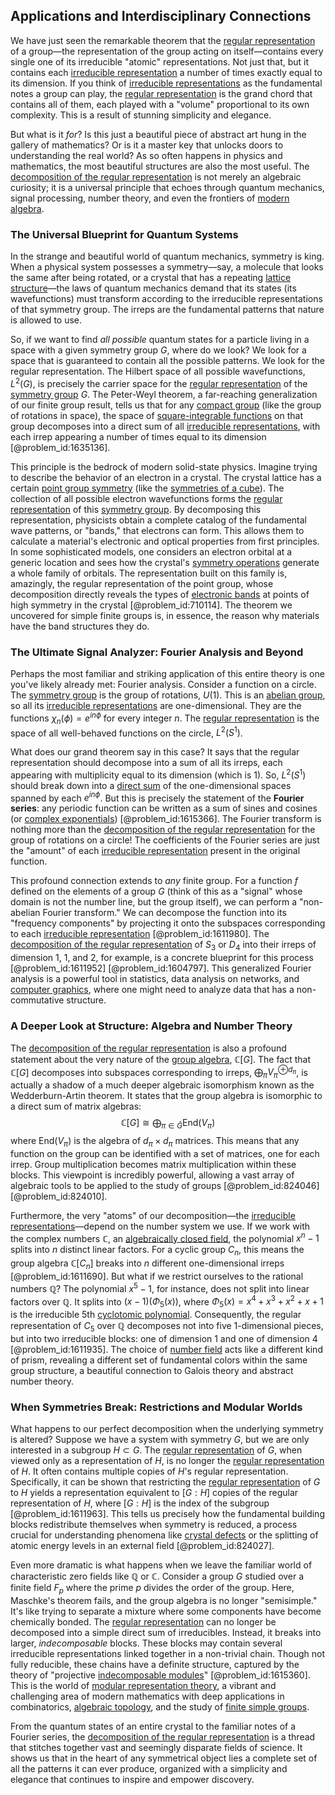 ## Applications and Interdisciplinary Connections

We have just seen the remarkable theorem that the [regular representation](@article_id:136534) of a group—the representation of the group acting on itself—contains every single one of its irreducible "atomic" representations. Not just that, but it contains each [irreducible representation](@article_id:142239) a number of times exactly equal to its dimension. If you think of [irreducible representations](@article_id:137690) as the fundamental notes a group can play, the [regular representation](@article_id:136534) is the grand chord that contains all of them, each played with a "volume" proportional to its own complexity. This is a result of stunning simplicity and elegance.

But what is it *for*? Is this just a beautiful piece of abstract art hung in the gallery of mathematics? Or is it a master key that unlocks doors to understanding the real world? As so often happens in physics and mathematics, the most beautiful structures are also the most useful. The [decomposition of the regular representation](@article_id:145915) is not merely an algebraic curiosity; it is a universal principle that echoes through quantum mechanics, signal processing, number theory, and even the frontiers of [modern algebra](@article_id:170771).

### The Universal Blueprint for Quantum Systems

In the strange and beautiful world of quantum mechanics, symmetry is king. When a physical system possesses a symmetry—say, a molecule that looks the same after being rotated, or a crystal that has a repeating [lattice structure](@article_id:145170)—the laws of quantum mechanics demand that its states (its wavefunctions) must transform according to the irreducible representations of that symmetry group. The irreps are the fundamental patterns that nature is allowed to use.

So, if we want to find *all possible* quantum states for a particle living in a space with a given symmetry group $G$, where do we look? We look for a space that is guaranteed to contain all the possible patterns. We look for the regular representation. The Hilbert space of all possible wavefunctions, $L^2(G)$, is precisely the carrier space for the [regular representation](@article_id:136534) of the [symmetry group](@article_id:138068) $G$. The Peter-Weyl theorem, a far-reaching generalization of our finite group result, tells us that for any [compact group](@article_id:196306) (like the group of rotations in space), the space of [square-integrable functions](@article_id:199822) on that group decomposes into a direct sum of all [irreducible representations](@article_id:137690), with each irrep appearing a number of times equal to its dimension [@problem_id:1635136].

This principle is the bedrock of modern solid-state physics. Imagine trying to describe the behavior of an electron in a crystal. The crystal lattice has a certain [point group symmetry](@article_id:140736) (like the [symmetries of a cube](@article_id:144472)). The collection of all possible electron wavefunctions forms the [regular representation](@article_id:136534) of this [symmetry group](@article_id:138068). By decomposing this representation, physicists obtain a complete catalog of the fundamental wave patterns, or "bands," that electrons can form. This allows them to calculate a material's electronic and optical properties from first principles. In some sophisticated models, one considers an electron orbital at a generic location and sees how the crystal's [symmetry operations](@article_id:142904) generate a whole family of orbitals. The representation built on this family is, amazingly, the regular representation of the point group, whose decomposition directly reveals the types of [electronic bands](@article_id:174841) at points of high symmetry in the crystal [@problem_id:710114]. The theorem we uncovered for simple finite groups is, in essence, the reason why materials have the band structures they do.

### The Ultimate Signal Analyzer: Fourier Analysis and Beyond

Perhaps the most familiar and striking application of this entire theory is one you've likely already met: Fourier analysis. Consider a function on a circle. The [symmetry group](@article_id:138068) is the group of rotations, $U(1)$. This is an [abelian group](@article_id:138887), so all its [irreducible representations](@article_id:137690) are one-dimensional. They are the functions $\chi_n(\phi) = e^{in\phi}$ for every integer $n$. The [regular representation](@article_id:136534) is the space of all well-behaved functions on the circle, $L^2(S^1)$.

What does our grand theorem say in this case? It says that the regular representation should decompose into a sum of all its irreps, each appearing with multiplicity equal to its dimension (which is 1). So, $L^2(S^1)$ should break down into a [direct sum](@article_id:156288) of the one-dimensional spaces spanned by each $e^{in\phi}$. But this is precisely the statement of the **Fourier series**: any periodic function can be written as a sum of sines and cosines (or [complex exponentials](@article_id:197674)) [@problem_id:1615366]. The Fourier transform is nothing more than the [decomposition of the regular representation](@article_id:145915) for the group of rotations on a circle! The coefficients of the Fourier series are just the "amount" of each [irreducible representation](@article_id:142239) present in the original function.

This profound connection extends to *any* finite group. For a function $f$ defined on the elements of a group $G$ (think of this as a "signal" whose domain is not the number line, but the group itself), we can perform a "non-abelian Fourier transform." We can decompose the function into its "frequency components" by projecting it onto the subspaces corresponding to each [irreducible representation](@article_id:142239) [@problem_id:1611980]. The [decomposition of the regular representation](@article_id:145915) of $S_3$ or $D_4$ into their irreps of dimension 1, 1, and 2, for example, is a concrete blueprint for this process [@problem_id:1611952] [@problem_id:1604797]. This generalized Fourier analysis is a powerful tool in statistics, data analysis on networks, and [computer graphics](@article_id:147583), where one might need to analyze data that has a non-commutative structure.

### A Deeper Look at Structure: Algebra and Number Theory

The [decomposition of the regular representation](@article_id:145915) is also a profound statement about the very nature of the [group algebra](@article_id:144645), $\mathbb{C}[G]$. The fact that $\mathbb{C}[G]$ decomposes into subspaces corresponding to irreps, $\bigoplus_\pi V_\pi^{\oplus d_\pi}$, is actually a shadow of a much deeper algebraic isomorphism known as the Wedderburn-Artin theorem. It states that the group algebra is isomorphic to a direct sum of matrix algebras:
$$ \mathbb{C}[G] \cong \bigoplus_{\pi \in \hat{G}} \mathrm{End}(V_\pi) $$
where $\mathrm{End}(V_\pi)$ is the algebra of $d_\pi \times d_\pi$ matrices. This means that any function on the group can be identified with a set of matrices, one for each irrep. Group multiplication becomes matrix multiplication within these blocks. This viewpoint is incredibly powerful, allowing a vast array of algebraic tools to be applied to the study of groups [@problem_id:824046] [@problem_id:824010].

Furthermore, the very "atoms" of our decomposition—the [irreducible representations](@article_id:137690)—depend on the number system we use. If we work with the complex numbers $\mathbb{C}$, an [algebraically closed field](@article_id:150907), the polynomial $x^n - 1$ splits into $n$ distinct linear factors. For a cyclic group $C_n$, this means the group algebra $\mathbb{C}[C_n]$ breaks into $n$ different one-dimensional irreps [@problem_id:1611690]. But what if we restrict ourselves to the rational numbers $\mathbb{Q}$? The polynomial $x^5 - 1$, for instance, does not split into linear factors over $\mathbb{Q}$. It splits into $(x-1)(\Phi_5(x))$, where $\Phi_5(x) = x^4+x^3+x^2+x+1$ is the irreducible 5th [cyclotomic polynomial](@article_id:153779). Consequently, the regular representation of $C_5$ over $\mathbb{Q}$ decomposes not into five 1-dimensional pieces, but into two irreducible blocks: one of dimension 1 and one of dimension 4 [@problem_id:1611935]. The choice of [number field](@article_id:147894) acts like a different kind of prism, revealing a different set of fundamental colors within the same group structure, a beautiful connection to Galois theory and abstract number theory.

### When Symmetries Break: Restrictions and Modular Worlds

What happens to our perfect decomposition when the underlying symmetry is altered? Suppose we have a system with symmetry $G$, but we are only interested in a subgroup $H \subset G$. The [regular representation](@article_id:136534) of $G$, when viewed only as a representation of $H$, is no longer the [regular representation](@article_id:136534) of $H$. It often contains multiple copies of $H$'s regular representation. Specifically, it can be shown that restricting the [regular representation](@article_id:136534) of $G$ to $H$ yields a representation equivalent to $[G:H]$ copies of the regular representation of $H$, where $[G:H]$ is the index of the subgroup [@problem_id:1611963]. This tells us precisely how the fundamental building blocks redistribute themselves when symmetry is reduced, a process crucial for understanding phenomena like [crystal defects](@article_id:143851) or the splitting of atomic energy levels in an external field [@problem_id:824027].

Even more dramatic is what happens when we leave the familiar world of characteristic zero fields like $\mathbb{Q}$ or $\mathbb{C}$. Consider a group $G$ studied over a finite field $F_p$ where the prime $p$ divides the order of the group. Here, Maschke's theorem fails, and the group algebra is no longer "semisimple." It's like trying to separate a mixture where some components have become chemically bonded. The [regular representation](@article_id:136534) can no longer be decomposed into a simple direct sum of irreducibles. Instead, it breaks into larger, *indecomposable* blocks. These blocks may contain several irreducible representations linked together in a non-trivial chain. Though not fully reducible, these chains have a definite structure, captured by the theory of "projective [indecomposable modules](@article_id:144631)" [@problem_id:1615360]. This is the world of [modular representation theory](@article_id:146997), a vibrant and challenging area of modern mathematics with deep applications in combinatorics, [algebraic topology](@article_id:137698), and the study of [finite simple groups](@article_id:143082).

From the quantum states of an entire crystal to the familiar notes of a Fourier series, the [decomposition of the regular representation](@article_id:145915) is a thread that stitches together vast and seemingly disparate fields of science. It shows us that in the heart of any symmetrical object lies a complete set of all the patterns it can ever produce, organized with a simplicity and elegance that continues to inspire and empower discovery.